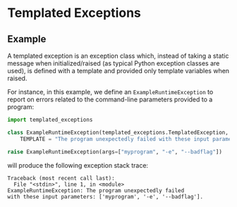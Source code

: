 # Templated Exceptions

## Example

A templated exception is an exception class which, instead of taking a static
message when initialized/raised (as typical Python exception classes are used),
is defined with a template and provided only template variables when raised.

For instance, in this example, we define an `ExampleRuntimeException` to report
on errors related to the command-line parameters provided to a program:

```python
import templated_exceptions

class ExampleRuntimeException(templated_exceptions.TemplatedException, RuntimeError):
    TEMPLATE = "The program unexpectedly failed with these input parameters: {args}."

raise ExampleRuntimeException(args=["myprogram", "-e", "--badflag"])
```

will produce the following exception stack trace:

```
Traceback (most recent call last):
  File "<stdin>", line 1, in <module>
ExampleRuntimeException: The program unexpectedly failed
with these input parameters: ['myprogram', '-e', '--badflag'].
```

